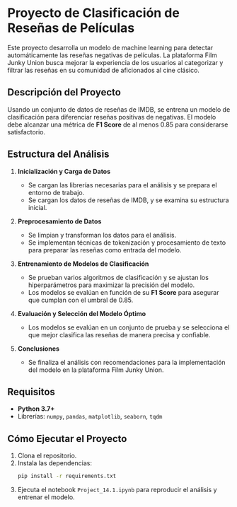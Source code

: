 
# Proyecto de Clasificación de Reseñas de Películas

Este proyecto desarrolla un modelo de machine learning para detectar automáticamente las reseñas negativas de películas. La plataforma Film Junky Union busca mejorar la experiencia de los usuarios al categorizar y filtrar las reseñas en su comunidad de aficionados al cine clásico.

## Descripción del Proyecto

Usando un conjunto de datos de reseñas de IMDB, se entrena un modelo de clasificación para diferenciar reseñas positivas de negativas. El modelo debe alcanzar una métrica de **F1 Score** de al menos 0.85 para considerarse satisfactorio.

## Estructura del Análisis

1. **Inicialización y Carga de Datos**
   - Se cargan las librerías necesarias para el análisis y se prepara el entorno de trabajo.
   - Se cargan los datos de reseñas de IMDB, y se examina su estructura inicial.

2. **Preprocesamiento de Datos**
   - Se limpian y transforman los datos para el análisis.
   - Se implementan técnicas de tokenización y procesamiento de texto para preparar las reseñas como entrada del modelo.

3. **Entrenamiento de Modelos de Clasificación**
   - Se prueban varios algoritmos de clasificación y se ajustan los hiperparámetros para maximizar la precisión del modelo.
   - Los modelos se evalúan en función de su **F1 Score** para asegurar que cumplan con el umbral de 0.85.

4. **Evaluación y Selección del Modelo Óptimo**
   - Los modelos se evalúan en un conjunto de prueba y se selecciona el que mejor clasifica las reseñas de manera precisa y confiable.

5. **Conclusiones**
   - Se finaliza el análisis con recomendaciones para la implementación del modelo en la plataforma Film Junky Union.

## Requisitos

- **Python 3.7+**
- Librerías: `numpy`, `pandas`, `matplotlib`, `seaborn`, `tqdm`

## Cómo Ejecutar el Proyecto

1. Clona el repositorio.
2. Instala las dependencias:
   ```bash
   pip install -r requirements.txt
   ```
3. Ejecuta el notebook `Project_14.1.ipynb` para reproducir el análisis y entrenar el modelo.
